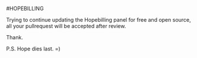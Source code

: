 #HOPEBILLING

Trying to continue updating the Hopebilling panel for free and open source, all your pullrequest will be accepted after review. 

Thank.

P.S. Hope dies last. =)
